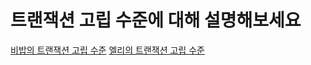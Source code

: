 # 트랜잭션 고립 수준에 대해 설명해보세요

[비밥의 트랜잭션 고립 수준](bebop.md)
[엘리의 트랜잭션 고립 수준](elly-transaction-isolation-level.md)
